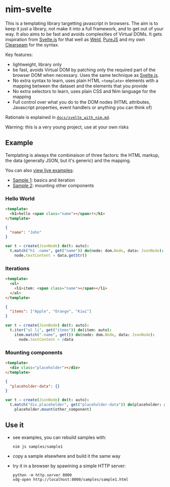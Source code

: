 nim-svelte
==========

This is a templating library targetting javascript in browsers. The aim is to
keep it just a library, not make it into a full framework, and to get out of
your way. It also aims to be fast and avoids complexities of Virtual DOMs. It
gets inspiration from [Svelte.js][sveltejs] for that well as [Weld][weld],
[PureJS][purejs] and my own [Clearseam][clearseam] for the syntax.

Key features:

- lightweight, library only
- be fast, avoids Virtual DOM by patching only the required part of the browser
  DOM when necessary. Uses the same technique as [Svelte.js][sveltejs].
- No extra syntax to learn, uses plain HTML `<template>` elements with a mapping
  between the dataset and the elements that you provide
- No extra selectors to learn, uses plain CSS and Nim language for the mapping
- Full control over what you do to the DOM nodes (HTML attributes, Javascript
  properties, event handlers or anything you can think of)

Rationale is explained in [`docs/svelte_with_nim.md`](docs/svelte_with_nim.html).

Warning: this is a very young project, use at your own risks

Example
-------

Templating is always the combinaison of three factors: the HTML markup, the data
(generally JSON, but it's generic) and the mapping.

You can also [view live examples](samples/):

- [Sample 1](samples/sample1.html): basics and iteration
- [Sample 2](samples/sample2.html): mounting other components

### Hello World

```html
<template>
  <h1>hello <span class="name"></span>!</h1>
</template>
```

```json
{
  "name": "John"
}
```

```nim
var t = create(JsonNode) do(t: auto):
  t.match("h1 .name", get("name")) do(node: dom.Node, data: JsonNode):
    node.textContent = data.getStr()
```

### Iterations

```html
<template>
  <ul>
    <li>item: <span class="name"></span></li>
  </ul>
</template>
```

```json
{
  "items": ["Apple", "Orange", "Kiwi"]
}
```

```nim
var t = create(JsonNode) do(t: auto):
  t.iter("ul li", get("items")) do(item: auto):
    item.match(".name", get()) do(node: dom.Node, data: JsonNode):
      node.textContent = $data
```

### Mounting components

```html
<template>
  <div class="placeholder"></div>
</template>
```

```json
{
  "placeholder-data": {}
}
```

```nim
var t = create(JsonNode) do(t: auto):
  t.match("div.placeholder", get("placeholder-data")) do(placeholder: auto):
    placeholder.mount(other_component)
```

Use it
------

- see examples, you can rebuild samples with:

    ```shell
    nim js samples/sample1
    ```

- copy a sample elsewhere and build it the same way

- try it in a browser by spawining a simple HTTP server:

    ```shell
    python -m http.server 8000
    xdg-open http://localhost:8000/samples/sample1.html
    ```

[sveltejs]: http://svelte.dev
[weld]: https://github.com/tmpvar/weld
[purejs]: https://pure-js.com/
[clearseam]: https://github.com/mildred/clearseam
